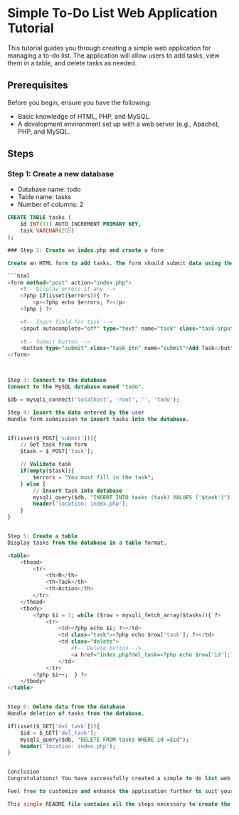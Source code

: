 # Simple To-Do List Web Application Tutorial

This tutorial guides you through creating a simple web application for managing a to-do list. The application will allow users to add tasks, view them in a table, and delete tasks as needed.

## Prerequisites

Before you begin, ensure you have the following:

- Basic knowledge of HTML, PHP, and MySQL.
- A development environment set up with a web server (e.g., Apache), PHP, and MySQL.

## Steps

### Step 1: Create a new database

- Database name: todo
- Table name: tasks
- Number of columns: 2

```sql
CREATE TABLE tasks (
    id INT(11) AUTO_INCREMENT PRIMARY KEY,
    task VARCHAR(255)
);

### Step 2: Create an index.php and create a form

Create an HTML form to add tasks. The form should submit data using the POST method to the index.php file.

```html
<form method="post" action="index.php">
    <!-- Display errors if any -->
    <?php if(isset($errors)){ ?>
        <p><?php echo $errors; ?></p>
    <?php } ?>

    <!-- Input field for task -->
    <input autocomplete="off" type="text" name="task" class="task-input">
    
    <!-- Submit button -->
    <button type="submit" class="task_btn" name="submit">Add Task</button>
</form>



Step 3: Connect to the database
Connect to the MySQL database named "todo".

$db = mysqli_connect('localhost', 'root', '', 'todo');

Step 4: Insert the data entered by the user
Handle form submission to insert tasks into the database.


if(isset($_POST['submit'])){
    // Get task from form
    $task = $_POST['task'];

    // Validate task
    if(empty($task)){
        $errors = "You must fill in the task";
    } else {
        // Insert task into database
        mysqli_query($db, "INSERT INTO tasks (task) VALUES ('$task')");
        header('location: index.php');
    }
}


Step 5: Create a table
Display tasks from the database in a table format.

<table>
    <thead>
        <tr>
            <th>N</th>
            <th>Task</th>
            <th>Action</th>
        </tr>
    </thead>
    <tbody>
        <?php $i = 1; while ($row = mysqli_fetch_array($tasks)){ ?>
            <tr>
                <td><?php echo $i; ?></td>
                <td class="task"><?php echo $row['task']; ?></td>
                <td class="delete">
                    <!-- Delete button -->
                    <a href="index.php?del_task=<?php echo $row['id'];?>">x</a>
                </td>
            </tr>
        <?php $i++;  } ?>
    </tbody>
</table>


Step 6: Delete data from the database
Handle deletion of tasks from the database.

if(isset($_GET['del_task'])){
    $id = $_GET['del_task'];
    mysqli_query($db, "DELETE FROM tasks WHERE id =$id");
    header('location: index.php');
}


Conclusion
Congratulations! You have successfully created a simple to-do list web application using PHP and MySQL.

Feel free to customize and enhance the application further to suit your needs.

This single README file contains all the steps necessary to create the to-do list web application. Users can follow along and build the project directly from this guide.

